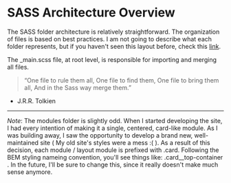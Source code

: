 SASS Architecture Overview
==========================

The SASS folder architecture is relatively straightforward.  The organization of files is based
on best practices.  I am not going to describe what each folder represents, but if you haven't seen
this layout before, check this [link](https://www.sitepoint.com/architecture-sass-project/).  

The _main.scss file, at root level, is responsible for importing and merging all files.

> “One file to rule them all,
One file to find them,
One file to bring them all,
And in the Sass way merge them.” 
- J.R.R. Tolkien

---

*Note*: The modules folder is slightly odd.  When I started developing the site, I had every intention of
making it a single, centered, card-like module.  As I was building away, I saw the opportunity to develop 
a brand new, well-maintained site ( My old site's styles were a mess :( ).  As a result of this decision, 
each module / layout module is prefixed with .card.  Following the BEM styling nameing convention, you'll 
see things like: .card__top-container .  In the future, I'll be sure to change this, since it really doesn't
make much sense anymore. 